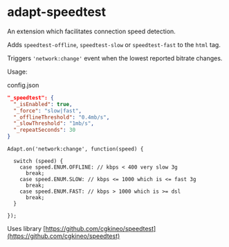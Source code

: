 # adapt-speedtest

An extension which facilitates connection speed detection.  

Adds ``speedtest-offline``, ``speedtest-slow`` or ``speedtest-fast`` to the ``html`` tag.  

Triggers ``'network:change'`` event when the lowest reported bitrate changes.

Usage:

config.json
```json
"_speedtest": {
  "_isEnabled": true,
  "_force": "slow|fast",
  "_offlineThreshold": "0.4mb/s",
  "_slowThreshold": "1mb/s",
  "_repeatSeconds": 30
}
```

```
Adapt.on('network:change', function(speed) {

  switch (speed) {
    case speed.ENUM.OFFLINE: // kbps < 400 very slow 3g
      break;
    case speed.ENUM.SLOW: // kbps <= 1000 which is <= fast 3g
      break;
    case speed.ENUM.FAST: // kbps > 1000 which is >= dsl
      break;
  }

});
```


Uses library [https://github.com/cgkineo/speedtest](https://github.com/cgkineo/speedtest)
